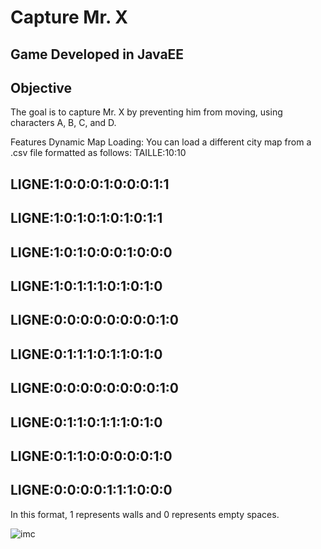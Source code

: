 # Capture Mr. X
## Game Developed in JavaEE
## Objective
The goal is to capture Mr. X by preventing him from moving, using characters A, B, C, and D.

Features
Dynamic Map Loading: You can load a different city map from a .csv file formatted as follows:
TAILLE:10:10
## LIGNE:1:0:0:0:1:0:0:0:1:1
## LIGNE:1:0:1:0:1:0:1:0:1:1
## LIGNE:1:0:1:0:0:0:1:0:0:0
## LIGNE:1:0:1:1:1:0:1:0:1:0
## LIGNE:0:0:0:0:0:0:0:0:1:0
## LIGNE:0:1:1:1:0:1:1:0:1:0
## LIGNE:0:0:0:0:0:0:0:0:1:0
## LIGNE:0:1:1:0:1:1:1:0:1:0
## LIGNE:0:1:1:0:0:0:0:0:1:0
## LIGNE:0:0:0:0:1:1:1:0:0:0

In this format, 1 represents walls and 0 represents empty spaces.

![imc](https://github.com/lekond77/Capture_X/blob/main/Jeu/src/main/webapp/jeu.png)
